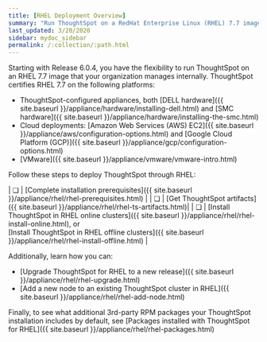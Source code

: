 ```yaml
---
title: [RHEL Deployment Overview]
summary: "Run ThoughtSpot on a RedHat Enterprise Linux (RHEL) 7.7 image that your organization manages internally."
last_updated: 3/20/2020
sidebar: mydoc_sidebar
permalink: /:collection/:path.html
---
```

Starting with Release 6.0.4, you have the flexibility to run ThoughtSpot on an RHEL 7.7 image that your organization manages internally. ThoughtSpot certifies RHEL 7.7 on the following platforms:
- ThoughtSpot-configured appliances, both [DELL hardware]({{ site.baseurl }}/appliance/hardware/installing-dell.html) and [SMC hardware]({{ site.baseurl }}/appliance/hardware/installing-the-smc.html)
- Cloud deployments: [Amazon Web Services (AWS) EC2]({{ site.baseurl }}/appliance/aws/configuration-options.html) and [Google Cloud Platform (GCP)]({{ site.baseurl }}/appliance/gcp/configuration-options.html)
- [VMware]({{ site.baseurl }}/appliance/vmware/vmware-intro.html)

Follow these steps to deploy ThoughtSpot through RHEL:

| &#10063; | [Complete installation prerequisites]({{ site.baseurl }}/appliance/rhel/rhel-prerequisites.html) |
| &#10063; | [Get ThoughtSpot artifacts]({{ site.baseurl }}/appliance/rhel/rhel-ts-artifacts.html)|
| &#10063; | [Install ThoughtSpot in RHEL online clusters]({{ site.baseurl }}/appliance/rhel/rhel-install-online.html), or<br/>[Install ThoughtSpot in RHEL offline clusters]({{ site.baseurl }}/appliance/rhel/rhel-install-offline.html) |

Additionally, learn how you can:
- [Upgrade ThoughtSpot for RHEL to a new release]({{ site.baseurl }}/appliance/rhel/rhel-upgrade.html)
- [Add a new node to an existing ThoughtSpot cluster in RHEL]({{ site.baseurl }}/appliance/rhel/rhel-add-node.html)

Finally, to see what additional 3rd-party RPM packages your ThoughtSpot installation includes by default, see [Packages installed with ThoughtSpot for RHEL]({{ site.baseurl }}/appliance/rhel/rhel-packages.html)
